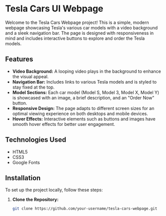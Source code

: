 # Tesla Cars UI Webpage

Welcome to the Tesla Cars Webpage project! This is a simple, modern webpage showcasing Tesla's various car models with a video background and a sleek navigation bar. The page is designed with responsiveness in mind and includes interactive buttons to explore and order the Tesla models.

## Features

- **Video Background:** A looping video plays in the background to enhance the visual appeal.
- **Navigation Bar:** Includes links to various Tesla models and is styled to stay fixed at the top.
- **Model Sections:** Each car model (Model S, Model 3, Model X, Model Y) is showcased with an image, a brief description, and an "Order Now" button.
- **Responsive Design:** The page adapts to different screen sizes for an optimal viewing experience on both desktops and mobile devices.
- **Hover Effects:** Interactive elements such as buttons and images have smooth hover effects for better user engagement.

## Technologies Used

- HTML5
- CSS3
- Google Fonts

## Installation

To set up the project locally, follow these steps:

1. **Clone the Repository:**
   ```bash
   git clone https://github.com/your-username/tesla-cars-webpage.git
